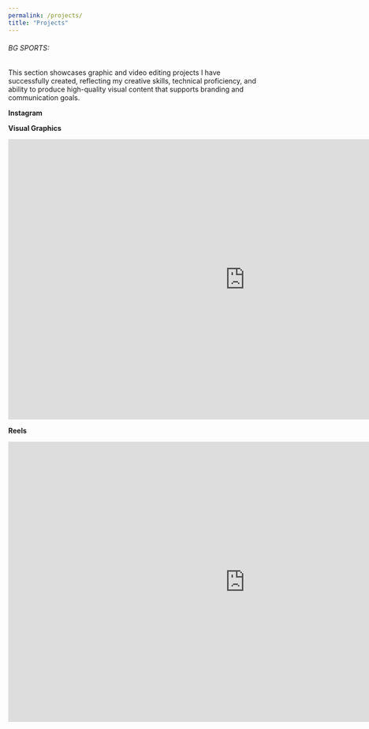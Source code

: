 ```yaml
---
permalink: /projects/
title: "Projects"
---
```



###### BG SPORTS:

This section showcases graphic and video editing projects I have successfully created, reflecting my creative skills, technical proficiency, and ability to produce high-quality visual content that supports branding and communication goals.

**Instagram**

**Visual Graphics**
<iframe src="https://docs.google.com/presentation/d/e/2PACX-1vT82HURVPcfwbW77H8Gd1zzfLdxtXH8el_4qPeljlTMxIWGoYx9Yfrm49Oj5HjKGrICyqfjW1o6TTTp/pubembed?start=false&loop=false&delayms=3000" frameborder="0" width="960" height="569" allowfullscreen="true" mozallowfullscreen="true" webkitallowfullscreen="true"></iframe>

**Reels**
<iframe src="https://docs.google.com/presentation/d/e/2PACX-1vREhbu-AeDGpLGL_DeG-xCU6VHIWYDW9uOHXtesP4dQfUoEvUbroxcACMN4ORyI3F9qfW4jE5c4Qi7H/pubembed?start=false&loop=false&delayms=3000" frameborder="0" width="960" height="569" allowfullscreen="true" mozallowfullscreen="true" webkitallowfullscreen="true"></iframe>
